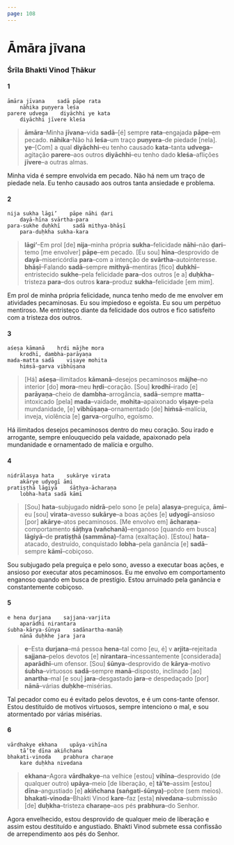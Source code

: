 ```yaml
---
page: 108
---
```


# Āmāra jīvana

### Śrīla Bhakti Vinod Ṭhākur

#### 1

    āmāra jīvana    sadā pāpe rata
        nāhika puṇyera leśa
    parere udvega    diyāchhi ye kata
        diyāchhi jīvere kleśa

> **āmāra**–Minha **jīvana**–vida **sadā**–[é] sempre **rata**–engajada **pāpe**–em pecado. **nāhika**–Não há **leśa**–um traço **puṇyera**–de piedade [nela]. **ye**–[Com] a qual **diyāchhi**–eu tenho causado **kata**–tanta **udvega**–agitação **parere**–aos outros **diyāchhi**–eu tenho dado **kleśa**–aflições **jīvere**–a outras almas.

Minha vida é sempre envolvida em pecado. Não há nem um traço de piedade nela. Eu tenho causado aos outros tanta ansiedade e problema.

#### 2

    nija sukha lāgi’    pāpe nāhi ḍari
        dayā-hīna svārtha-para
    para-sukhe duḥkhī    sadā mithya-bhāṣī
        para-duḥkha sukha-kara

> **lāgi’**–Em prol [de] **nija**–minha própria **sukha**–felicidade **nāhi**–não **ḍari**–temo [me envolver] **pāpe**–em pecado. [Eu sou] **hīna**–desprovido de **dayā**–misericórdia **para**–com a intenção de **svārtha**–autointeresse. **bhāṣī**–Falando **sadā**–sempre **mithyā**–mentiras [fico] **duḥkhī**–entristecido **sukhe**–pela felicidade **para**–dos outros [e a] **duḥkha**–tristeza **para**–dos outros **kara**–produz **sukha**–felicidade [em mim].

Em prol de minha própria felicidade, nunca tenho medo de me envolver em atividades pecaminosas. Eu sou impiedoso e egoísta. Eu sou um perpétuo mentiroso. Me entristeço diante da felicidade dos outros e fico satisfeito com a tristeza dos outros.

#### 3

    aśeṣa kāmanā    hṛdi mājhe mora
        krodhī, dambha-parāyaṇa
    mada-matta sadā    viṣaye mohita
        hiṁsā-garva vibhūṣana

> [Há] **aśeṣa**–ilimitados **kāmanā**–desejos pecaminosos **mājhe**–no interior [do] **mora**–meu **hṛdi**–coração. [Sou] **krodhī**–irado [e] **parāyaṇa**–cheio de **dambha**–arrogância, **sadā**–sempre **matta**–intoxicado [pela] **mada**–vaidade, **mohita**–apaixonado **viṣaye**–pela mundanidade, [e] **vibhūṣaṇa**–ornamentado [de] **hiṁsā**–malícia, inveja, violência [e] **garva**–orgulho, egoísmo.

Há ilimitados desejos pecaminosos dentro do meu coração. Sou irado e arrogante, sempre enlouquecido pela vaidade, apaixonado pela mundanidade e ornamentado de malícia e orgulho.

#### 4

    nidrālasya hata    sukārye virata
        akārye udyogī āmi
    pratiṣṭhā lāgiyā    śāṭhya-ācharaṇa
        lobha-hata sadā kāmī

> [Sou] **hata**–subjugado **nidrā**–pelo sono [e pela] **alasya**–preguiça, **āmi**–eu [sou] **virata**–avesso **sukārye**–a boas ações [e] **udyogī**–ansioso [por] **akārye**–atos pecaminosos. [Me envolvo em] **ācharaṇa**–comportamento **śāṭhya (vañchanā)**–enganoso [quando em busca] **lāgiyā**–de **pratiṣṭhā (sammāna)**–fama (exaltação). [Estou] **hata**–atacado, destruído, conquistado **lobha**–pela ganância [e] **sadā**–sempre **kāmī**–cobiçoso.

Sou subjugado pela preguiça e pelo sono, avesso a executar boas ações, e ansioso por executar atos pecaminosos. Eu me envolvo em comportamento enganoso quando em busca de prestígio. Estou arruinado pela ganância e constantemente cobiçoso.

#### 5

    e hena durjana    sajjana-varjita
        aparādhi nirantara
    śubha-kārya-śūnya    sadānartha-manāḥ
        nānā duḥkhe jara jara

> **e**–Esta **durjana**–má pessoa **hena**–tal como [eu, é] v **arjita**–rejeitada **sajjana**–pelos devotos [e] **nirantara**–incessantemente [considerada] **aparādhī**–um ofensor. [Sou] **śūnya**–desprovido de **kārya**–motivo **śubha**–virtuosos **sadā**–sempre **manā**–disposto, inclinado [ao] **anartha**–mal [e sou] **jara**–desgastado **jara**–e despedaçado [por] **nānā**–várias **duḥkhe**–misérias.

Tal pecador como eu é evitado pelos devotos, e é um cons-tante ofensor. Estou destituído de motivos virtuosos, sempre intenciono o mal, e sou atormentado por várias misérias.

#### 6

    vārdhakye ekhana    upāya-vihīna
        tā’te dīna akiñchana
    bhakati-vinoda    prabhura charaṇe
        kare duḥkha nivedana

> **ekhana**–Agora **vārdhakye**–na velhice [estou] **vihīna**–desprovido (de qualquer outro) **upāya**–meio [de liberação, e] **tā’te**–assim [estou] **dīna**–angustiado [e] **akiñchana (saṅgati-śūnya)**–pobre (sem meios). **bhakati-vinoda**–Bhakti Vinod **kare**–faz [esta] **nivedana**–submissão [de] **duḥkha**–tristeza **charaṇe**–aos pés **prabhura**–do Senhor.

Agora envelhecido, estou desprovido de qualquer meio de liberação e assim estou destituído e angustiado. Bhakti Vinod submete essa confissão de arrependimento aos pés do Senhor.

